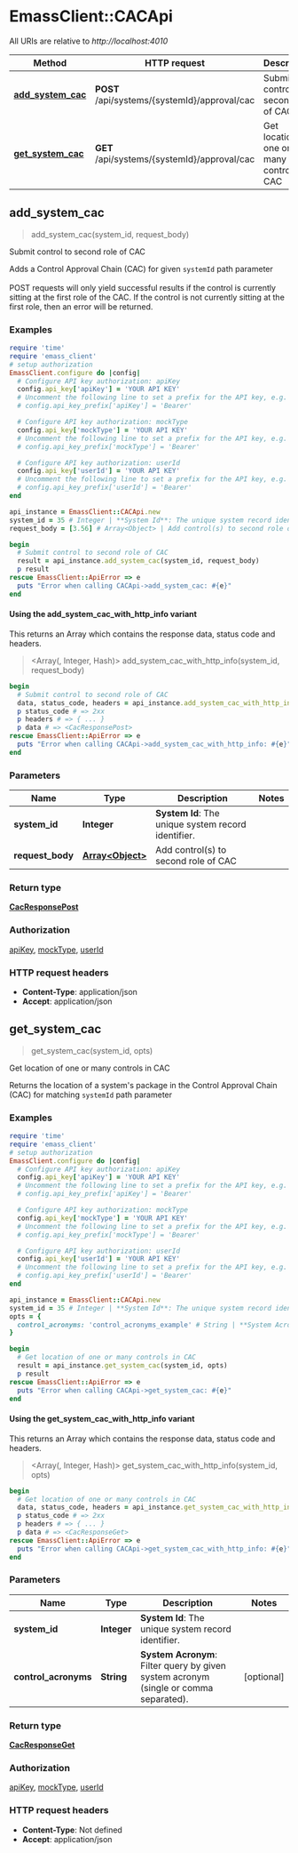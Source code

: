 # EmassClient::CACApi

All URIs are relative to *http://localhost:4010*

| Method | HTTP request | Description |
| ------ | ------------ | ----------- |
| [**add_system_cac**](CACApi.md#add_system_cac) | **POST** /api/systems/{systemId}/approval/cac | Submit control to second role of CAC |
| [**get_system_cac**](CACApi.md#get_system_cac) | **GET** /api/systems/{systemId}/approval/cac | Get location of one or many controls in CAC |


## add_system_cac

> <CacResponsePost> add_system_cac(system_id, request_body)

Submit control to second role of CAC

Adds a Control Approval Chain (CAC) for given `systemId` path parameter<br><br> POST requests will only yield successful results if the control is currently sitting at the first role of the CAC. If the control is not currently sitting at the first role, then an error will be returned.

### Examples

```ruby
require 'time'
require 'emass_client'
# setup authorization
EmassClient.configure do |config|
  # Configure API key authorization: apiKey
  config.api_key['apiKey'] = 'YOUR API KEY'
  # Uncomment the following line to set a prefix for the API key, e.g. 'Bearer' (defaults to nil)
  # config.api_key_prefix['apiKey'] = 'Bearer'

  # Configure API key authorization: mockType
  config.api_key['mockType'] = 'YOUR API KEY'
  # Uncomment the following line to set a prefix for the API key, e.g. 'Bearer' (defaults to nil)
  # config.api_key_prefix['mockType'] = 'Bearer'

  # Configure API key authorization: userId
  config.api_key['userId'] = 'YOUR API KEY'
  # Uncomment the following line to set a prefix for the API key, e.g. 'Bearer' (defaults to nil)
  # config.api_key_prefix['userId'] = 'Bearer'
end

api_instance = EmassClient::CACApi.new
system_id = 35 # Integer | **System Id**: The unique system record identifier.
request_body = [3.56] # Array<Object> | Add control(s) to second role of CAC

begin
  # Submit control to second role of CAC
  result = api_instance.add_system_cac(system_id, request_body)
  p result
rescue EmassClient::ApiError => e
  puts "Error when calling CACApi->add_system_cac: #{e}"
end
```

#### Using the add_system_cac_with_http_info variant

This returns an Array which contains the response data, status code and headers.

> <Array(<CacResponsePost>, Integer, Hash)> add_system_cac_with_http_info(system_id, request_body)

```ruby
begin
  # Submit control to second role of CAC
  data, status_code, headers = api_instance.add_system_cac_with_http_info(system_id, request_body)
  p status_code # => 2xx
  p headers # => { ... }
  p data # => <CacResponsePost>
rescue EmassClient::ApiError => e
  puts "Error when calling CACApi->add_system_cac_with_http_info: #{e}"
end
```

### Parameters

| Name | Type | Description | Notes |
| ---- | ---- | ----------- | ----- |
| **system_id** | **Integer** | **System Id**: The unique system record identifier. |  |
| **request_body** | [**Array&lt;Object&gt;**](Object.md) | Add control(s) to second role of CAC |  |

### Return type

[**CacResponsePost**](CacResponsePost.md)

### Authorization

[apiKey](../README.md#apiKey), [mockType](../README.md#mockType), [userId](../README.md#userId)

### HTTP request headers

- **Content-Type**: application/json
- **Accept**: application/json


## get_system_cac

> <CacResponseGet> get_system_cac(system_id, opts)

Get location of one or many controls in CAC

Returns the location of a system's package in the Control Approval Chain (CAC) for matching `systemId` path parameter

### Examples

```ruby
require 'time'
require 'emass_client'
# setup authorization
EmassClient.configure do |config|
  # Configure API key authorization: apiKey
  config.api_key['apiKey'] = 'YOUR API KEY'
  # Uncomment the following line to set a prefix for the API key, e.g. 'Bearer' (defaults to nil)
  # config.api_key_prefix['apiKey'] = 'Bearer'

  # Configure API key authorization: mockType
  config.api_key['mockType'] = 'YOUR API KEY'
  # Uncomment the following line to set a prefix for the API key, e.g. 'Bearer' (defaults to nil)
  # config.api_key_prefix['mockType'] = 'Bearer'

  # Configure API key authorization: userId
  config.api_key['userId'] = 'YOUR API KEY'
  # Uncomment the following line to set a prefix for the API key, e.g. 'Bearer' (defaults to nil)
  # config.api_key_prefix['userId'] = 'Bearer'
end

api_instance = EmassClient::CACApi.new
system_id = 35 # Integer | **System Id**: The unique system record identifier.
opts = {
  control_acronyms: 'control_acronyms_example' # String | **System Acronym**: Filter query by given system acronym (single or comma separated).
}

begin
  # Get location of one or many controls in CAC
  result = api_instance.get_system_cac(system_id, opts)
  p result
rescue EmassClient::ApiError => e
  puts "Error when calling CACApi->get_system_cac: #{e}"
end
```

#### Using the get_system_cac_with_http_info variant

This returns an Array which contains the response data, status code and headers.

> <Array(<CacResponseGet>, Integer, Hash)> get_system_cac_with_http_info(system_id, opts)

```ruby
begin
  # Get location of one or many controls in CAC
  data, status_code, headers = api_instance.get_system_cac_with_http_info(system_id, opts)
  p status_code # => 2xx
  p headers # => { ... }
  p data # => <CacResponseGet>
rescue EmassClient::ApiError => e
  puts "Error when calling CACApi->get_system_cac_with_http_info: #{e}"
end
```

### Parameters

| Name | Type | Description | Notes |
| ---- | ---- | ----------- | ----- |
| **system_id** | **Integer** | **System Id**: The unique system record identifier. |  |
| **control_acronyms** | **String** | **System Acronym**: Filter query by given system acronym (single or comma separated). | [optional] |

### Return type

[**CacResponseGet**](CacResponseGet.md)

### Authorization

[apiKey](../README.md#apiKey), [mockType](../README.md#mockType), [userId](../README.md#userId)

### HTTP request headers

- **Content-Type**: Not defined
- **Accept**: application/json


